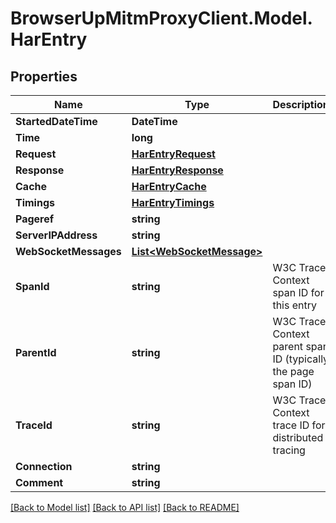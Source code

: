 # BrowserUpMitmProxyClient.Model.HarEntry

## Properties

Name | Type | Description | Notes
------------ | ------------- | ------------- | -------------
**StartedDateTime** | **DateTime** |  | 
**Time** | **long** |  | 
**Request** | [**HarEntryRequest**](HarEntryRequest.md) |  | 
**Response** | [**HarEntryResponse**](HarEntryResponse.md) |  | 
**Cache** | [**HarEntryCache**](HarEntryCache.md) |  | 
**Timings** | [**HarEntryTimings**](HarEntryTimings.md) |  | 
**Pageref** | **string** |  | [optional] 
**ServerIPAddress** | **string** |  | [optional] 
**WebSocketMessages** | [**List&lt;WebSocketMessage&gt;**](WebSocketMessage.md) |  | [optional] 
**SpanId** | **string** | W3C Trace Context span ID for this entry | [optional] 
**ParentId** | **string** | W3C Trace Context parent span ID (typically the page span ID) | [optional] 
**TraceId** | **string** | W3C Trace Context trace ID for distributed tracing | [optional] 
**Connection** | **string** |  | [optional] 
**Comment** | **string** |  | [optional] 

[[Back to Model list]](../../README.md#documentation-for-models) [[Back to API list]](../../README.md#documentation-for-api-endpoints) [[Back to README]](../../README.md)

